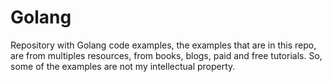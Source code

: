 # Golang

Repository with Golang code examples, the examples that are in this repo, 
are from multiples resources, from books, blogs, paid and free tutorials.
So, some of the examples are not my intellectual property.

